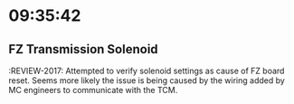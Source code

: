 
# 09:35:42
## FZ Transmission Solenoid
:REVIEW-2017:
Attempted to verify solenoid settings as cause of FZ board reset.
Seems more likely the issue is being caused by the wiring added by MC engineers
to communicate with the TCM.
